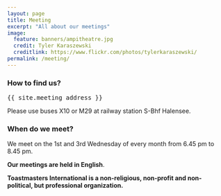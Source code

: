 ```yaml
---
layout: page
title: Meeting
excerpt: "All about our meetings"
image:
  feature: banners/ampitheatre.jpg
  credit: Tyler Karaszewski
  creditlink: https://www.flickr.com/photos/tylerkaraszewski/
permalink: /meeting/
---
```


### How to find us?

<pre>
{{ site.meeting_address }}
</pre>

Please use buses X10 or M29 at railway station S-Bhf Halensee.

### When do we meet?

We meet on the 1st and 3rd Wednesday of every month from 6.45 pm to 8.45 pm.

**Our meetings are held in English**.

**Toastmasters International is a non-religious, non-profit and non-political, but professional organization.**
